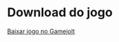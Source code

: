 # Download do jogo

[Baixar jogo no Gamejolt](https://gamejolt.com/games/spaceshipsinvaders/751062)

